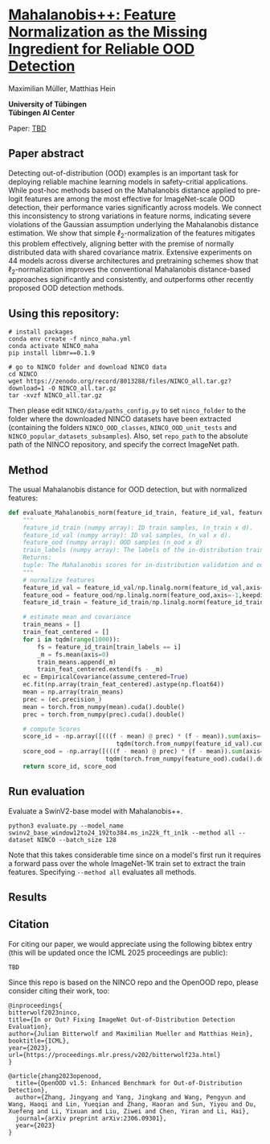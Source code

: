 # [Mahalanobis++: Feature Normalization as the Missing Ingredient for Reliable OOD Detection](TBD)

Maximilian Müller, Matthias Hein

**University of Tübingen**  
**Tübingen AI Center**


Paper: [TBD](TBD)  

## Paper abstract

Detecting out-of-distribution (OOD) examples is an important task for deploying reliable machine learning models in safety-critial applications. 
While post-hoc methods based on the Mahalanobis distance applied to pre-logit features are among the most effective for ImageNet-scale OOD detection, their performance varies significantly across models. We connect this inconsistency to strong variations in feature norms, indicating severe violations of the Gaussian assumption underlying the Mahalanobis distance estimation. We show that simple $\ell_2$-normalization of the features mitigates this problem effectively, aligning better with the premise of normally distributed data with shared covariance matrix. Extensive experiments on 44 models across diverse architectures and pretraining schemes show that $\ell_2$-normalization improves the conventional Mahalanobis distance-based approaches significantly and consistently, and outperforms other recently proposed OOD detection methods.

## **Using this repository**:
````
# install packages
conda env create -f ninco_maha.yml
conda activate NINCO_maha
pip install libmr==0.1.9

# go to NINCO folder and download NINCO data
cd NINCO
wget https://zenodo.org/record/8013288/files/NINCO_all.tar.gz?download=1 -O NINCO_all.tar.gz
tar -xvzf NINCO_all.tar.gz
````

Then please edit `NINCO/data/paths_config.py` to set `ninco_folder` to the folder where the downloaded NINCO datasets have been extracted (containing the folders `NINCO_OOD_classes`,  `NINCO_OOD_unit_tests` and  `NINCO_popular_datasets_subsamples`).
Also, set `repo_path` to the absolute path of the NINCO repository, and specify the correct ImageNet path.

## Method
The usual Mahalanobis distance for OOD detection, but with normalized features:
```python
def evaluate_Mahalanobis_norm(feature_id_train, feature_id_val, feature_ood, train_labels, path):
    """
    feature_id_train (numpy array): ID train samples, (n_train x d).
    feature_id_val (numpy array): ID val samples, (n_val x d).
    feature_ood (numpy array): OOD samples (n_ood x d)
    train_labels (numpy array): The labels of the in-distribution training samples.
    Returns:
    tuple: The Mahalanobis scores for in-distribution validation and out-of-distribution samples.
    """
    # normalize features
    feature_id_val = feature_id_val/np.linalg.norm(feature_id_val,axis=-1,keepdims=True)
    feature_ood = feature_ood/np.linalg.norm(feature_ood,axis=-1,keepdims=True)
    feature_id_train = feature_id_train/np.linalg.norm(feature_id_train,axis=-1,keepdims=True)

    # estimate mean and covariance 
    train_means = []
    train_feat_centered = []
    for i in tqdm(range(1000)):
        fs = feature_id_train[train_labels == i]
        _m = fs.mean(axis=0)
        train_means.append(_m)
        train_feat_centered.extend(fs - _m)
    ec = EmpiricalCovariance(assume_centered=True)
    ec.fit(np.array(train_feat_centered).astype(np.float64))
    mean = np.array(train_means)
    prec = (ec.precision_)
    mean = torch.from_numpy(mean).cuda().double()
    prec = torch.from_numpy(prec).cuda().double()

    # compute Scores
    score_id = -np.array([(((f - mean) @ prec) * (f - mean)).sum(axis=-1).min().cpu().item() for f in
                              tqdm(torch.from_numpy(feature_id_val).cuda().double())])
    score_ood = -np.array([(((f - mean) @ prec) * (f - mean)).sum(axis=-1).min().cpu().item() for f in
                           tqdm(torch.from_numpy(feature_ood).cuda().double())])
    return score_id, score_ood
```

## Run evaluation
Evaluate a SwinV2-base model with Mahalanobis++. 
````
python3 evaluate.py --model_name swinv2_base_window12to24_192to384.ms_in22k_ft_in1k --method all --dataset NINCO --batch_size 128
````
Note that this takes considerable time since on a model's first run it requires a forward pass over the whole ImageNet-1K train set to extract the train features. Specifying `--method all` evaluates all methods. 

## Results

## Citation
For citing our paper, we would appreciate using the following bibtex entry (this will be updated once the ICML 2025 proceedings are public):
```
TBD
```
Since this repo is based on the NINCO repo and the OpenOOD repo, please consider citing their work, too:

```
@inproceedings{
bitterwolf2023ninco,
title={In or Out? Fixing ImageNet Out-of-Distribution Detection Evaluation},
author={Julian Bitterwolf and Maximilian Mueller and Matthias Hein},
booktitle={ICML},
year={2023},
url={https://proceedings.mlr.press/v202/bitterwolf23a.html}
}

@article{zhang2023openood,
  title={OpenOOD v1.5: Enhanced Benchmark for Out-of-Distribution Detection},
  author={Zhang, Jingyang and Yang, Jingkang and Wang, Pengyun and Wang, Haoqi and Lin, Yueqian and Zhang, Haoran and Sun, Yiyou and Du, Xuefeng and Li, Yixuan and Liu, Ziwei and Chen, Yiran and Li, Hai},
  journal={arXiv preprint arXiv:2306.09301},
  year={2023}
}
```
